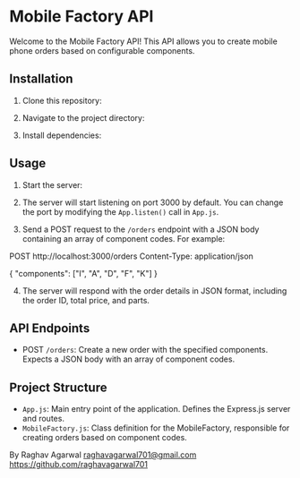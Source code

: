 # Mobile Factory API

Welcome to the Mobile Factory API! This API allows you to create mobile phone orders based on configurable components.

## Installation

1. Clone this repository:

2. Navigate to the project directory:

3. Install dependencies:

## Usage

1. Start the server:

2. The server will start listening on port 3000 by default. You can change the port by modifying the `App.listen()` call in `App.js`.

3. Send a POST request to the `/orders` endpoint with a JSON body containing an array of component codes. For example:

POST http://localhost:3000/orders
Content-Type: application/json

{
"components": ["I", "A", "D", "F", "K"]
}


4. The server will respond with the order details in JSON format, including the order ID, total price, and parts.

## API Endpoints

- POST `/orders`: Create a new order with the specified components. Expects a JSON body with an array of component codes.

## Project Structure

- `App.js`: Main entry point of the application. Defines the Express.js server and routes.
- `MobileFactory.js`: Class definition for the MobileFactory, responsible for creating orders based on component codes.


By Raghav Agarwal
raghavagarwal701@gmail.com
https://github.com/raghavagarwal701
